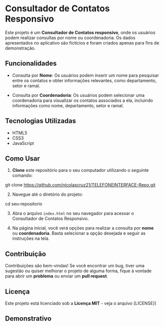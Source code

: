 # Consultador de Contatos Responsivo

Este projeto é um **Consultador de Contatos responsivo**, onde os usuários podem realizar consultas por nome ou coordenadoria. Os dados apresentados no aplicativo são fictícios e foram criados apenas para fins de demonstração.

## Funcionalidades

- Consulta por **Nome**: Os usuários podem inserir um nome para pesquisar entre os contatos e obter informações relevantes, como departamento, setor e ramal.

- Consulta por **Coordenadoria**: Os usuários podem selecionar uma coordenadoria para visualizar os contatos associados a ela, incluindo informações como nome, departamento, setor e ramal.

## Tecnologias Utilizadas

- HTML5
- CSS3
- JavaScript

## Como Usar

1. **Clone** este repositório para o seu computador utilizando o seguinte comando:

git clone https://github.com/nicolascruz21/TELEFONEINTERFACE-Repo.git



2. Navegue até o diretório do projeto:

cd seu-repositorio



3. Abra o arquivo `index.html` no seu navegador para acessar o Consultador de Contatos Responsivo.

4. Na página inicial, você verá opções para realizar a consulta por **nome** ou **coordenadoria**. Basta selecionar a opção desejada e seguir as instruções na tela.

## Contribuição

Contribuições são bem-vindas! Se você encontrar um bug, tiver uma sugestão ou quiser melhorar o projeto de alguma forma, fique à vontade para abrir um **problema** ou enviar um **pull request**.

## Licença

Este projeto está licenciado sob a **Licença MIT** - veja o arquivo [LICENSE](

## Demonstrativo

